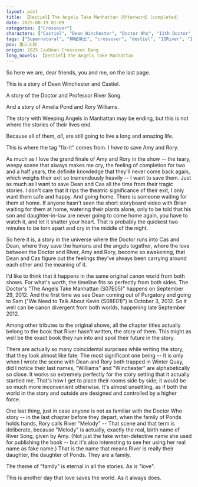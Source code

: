 ```yaml
---
layout: post
title: 【Destiel】The Angels Take Manhattan（Afterword）（completed）
date: 2025-08-19 01:09
categories: ["Crossover"]
characters: ["Castiel", "Dean Winchester", "Doctor Who", "11th Doctor", "River Song", "Amy Pond", "Rory Williams"]
tags: ["Supernatural", "神秘博士", "crossover", "destiel", "11River", "11Amy", "Ponds", "刀河", "英文", "纽约", "时间旅行", "已完结"]
pov: 第三人称
origin: 2025 CasDean Crossover Bang
long_novels: 【Destiel】The Angels Take Manhattan
---
```


So here we are, dear friends, you and me, on the last page.

This is a story of Dean Winchester and Castiel.

A story of the Doctor and Professor River Song.

And a story of Amelia Pond and Rory Williams.

The story with Weeping Angels in Manhattan may be ending, but this is not where the stories of their lives end.

Because all of them, *all*, are still going to live a long and amazing life.

This is where the tag "fix-it" comes from. I *have to* save Amy and Rory.

As much as I love the grand finale of Amy and Rory in the show -- the teary, weepy scene that always makes me cry, the feeling of completion for two and a half years, the definite knowledge that they'll never come back again, which weighs their exit so tremendously heavily -- I want to save them. Just as much as I want to save Dean and Cas all the time from their tragic stories. I don't care that it rips the theatric significance of their exit, I only want them safe and happy. And going home. There is someone waiting for them at home. If anyone hasn't seen the short storyboard video with Brian waiting for them at home, watering their plants alone, only to be told that his son and daughter-in-law are never going to come home again, you have to watch it, and let it shatter your heart. That is probably the quickest two minutes to be torn apart and cry in the middle of the night.

So here it is, a story in the universe where the Doctor runs into Cas and Dean, where they save the humans and the angels together, where the love between the Doctor and River, Amy and Rory, become so awakening, that Dean and Cas figure out the feelings they've always been carrying around each other and the meaning of it.

I'd like to think that it happens in the same original canon world from both shows. For what's worth, the timeline fits so perfectly from both sides. The Doctor's "The Angels Take Manhattan (S07E05)" happens on September 29, 2012. And the first time we see Dean coming out of Purgatory and going to Sam ("We Need to Talk About Kevin (S08E01)") is October 3, 2012. So it well can be canon divergent from both worlds, happening late September 2012.

Among other tributes to the original shows, all the chapter titles actually belong to the book that River hasn't written, the story of them. This might as well be the exact book they run into and spoil their future in the story.

There are actually so many coincidental surprises while writing the story, that they look almost like fate. The most significant one being -- It is only when I wrote the scene with Dean and Rory both trapped in Winter Quay, did I notice their last names, "Williams" and "Winchester" are alphabetically so close. It works so extremely perfectly for the story setting that it actually startled me. That's how I get to place their rooms side by side; it would be so much more inconvenient otherwise. It's almost unsettling, as if both the world in the story and outside are designed and controlled by a higher force.

One last thing, just in case anyone is not as familiar with the Doctor Who story -- in the last chapter before they depart, when the family of Ponds holds hands, Rory calls River "Melody" -- That scene and that term is deliberate, because "Melody" is actually, exactly the real, birth name of River Song, given by Amy. (Not just the fake writer-detective name she used for publishing the book -- but it's also interesting to see her using her real name as fake name.) That is the name that means River is really their daughter, the daughter of Ponds. They are a family.

The theme of "family" is eternal in all the stories. As is "love".

This is another day that love saves the world. As it always does.
